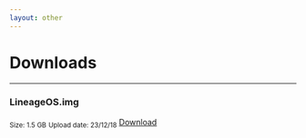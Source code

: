 ```yaml
---
layout: other
---
```


# Downloads
________________

### LineageOS.img
<div class="downloadPanel">
  <sub>Size: 1.5 GB</sub>
  <sub>Upload date: 23/12/18</sub>
  <a href="about:blank" class="btn2">Download</a>
</div>
